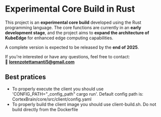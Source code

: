 # Experimental Core Build in Rust

This project is an **experimental core build** developed using the Rust programming language. The core functions are currently in an **early development stage**, and the project aims to **expand the architecture of KubeEdge** for enhanced edge computing capabilities. 

A complete version is expected to be released by the **end of 2025**.

If you're interested or have any questions, feel free to contact:  
📧 **lorenzotettamanti5@gmail.com**

## Best pratices
- To properly execute the client you should use 'CONFIG_PATH="_config_path" cargo run'. Default config path is: CortexBrain/core/src/client/config.yaml
- To properly build the client image you should use client-build.sh. Do not build directly from the Dockerfile